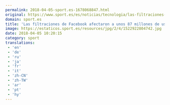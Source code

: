 ```yaml
---
permalink: 2018-04-05-sport.es-1678068847.html
original: https://www.sport.es/es/noticias/tecnologia/las-filtraciones-facebook-afectaron-unos-millones-usuarios-6735787?utm_source=rss-noticias&utm_medium=feed&utm_campaign=tecnologia
domain: sport.es
title: 'Las filtraciones de Facebook afectaron a unos 87 millones de usuarios'
image: https://estaticos.sport.es/resources/jpg/2/4/1522922804742.jpg
date: 2018-04-05 10:20:15
category: sport
translations: 
 - 'en'
 - 'de'
 - 'ru'
 - 'ja'
 - 'fr'
 - 'it'
 - 'zh-CN'
 - 'zh-TW'
 - 'ar'
 - 'pt'
 - 'hy'
---
```


